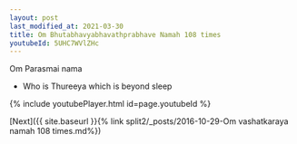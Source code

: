 ```yaml
---
layout: post
last_modified_at: 2021-03-30
title: Om Bhutabhavyabhavathprabhave Namah 108 times
youtubeId: 5UHC7WVlZHc
---
```

 
 
Om Parasmai nama 
 
 -  Who is Thureeya which is beyond sleep 
 
  
 
  
 
 
 
 
 
 


{% include youtubePlayer.html id=page.youtubeId %}
 
[Next]({{ site.baseurl }}{% link  split2/_posts/2016-10-29-Om vashatkaraya namah 108 times.md%})
 
